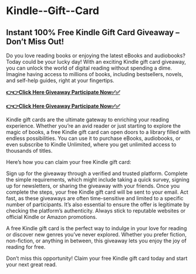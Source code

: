 # Kindle--Gift--Card

## Instant 100% Free Kindle Gift Card Giveaway – Don’t Miss Out!

Do you love reading books or enjoying the latest eBooks and audiobooks? Today could be your lucky day! With an exciting Kindle gift card giveaway, you can unlock the world of digital reading without spending a dime. Imagine having access to millions of books, including bestsellers, novels, and self-help guides, right at your fingertips.

[**👉👉Click Here Giveaway Participate Now✅✅**](https://free-gift-card.raj-solution.com/958f890)

[**👉👉Click Here Giveaway Participate Now✅✅**](https://free-gift-card.raj-solution.com/958f890)

Kindle gift cards are the ultimate gateway to enriching your reading experience. Whether you’re an avid reader or just starting to explore the magic of books, a free Kindle gift card can open doors to a library filled with endless possibilities. You can use it to purchase eBooks, audiobooks, or even subscribe to Kindle Unlimited, where you get unlimited access to thousands of titles.

Here’s how you can claim your free Kindle gift card:

Sign up for the giveaway through a verified and trusted platform.
Complete the simple requirements, which might include taking a quick survey, signing up for newsletters, or sharing the giveaway with your friends.
Once you complete the steps, your free Kindle gift card will be sent to your email.
Act fast, as these giveaways are often time-sensitive and limited to a specific number of participants. It’s also essential to ensure the offer is legitimate by checking the platform’s authenticity. Always stick to reputable websites or official Kindle or Amazon promotions.

A free Kindle gift card is the perfect way to indulge in your love for reading or discover new genres you’ve never explored. Whether you prefer fiction, non-fiction, or anything in between, this giveaway lets you enjoy the joy of reading for free.

Don’t miss this opportunity! Claim your free Kindle gift card today and start your next great read.

